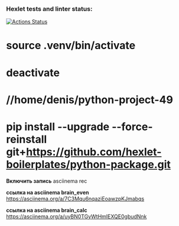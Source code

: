 ### Hexlet tests and linter status:
[![Actions Status](https://github.com/DenisGST/python-project-49/workflows/hexlet-check/badge.svg)](https://github.com/DenisGST/python-project-49/actions)

# source .venv/bin/activate
# deactivate

# //home/denis/python-project-49


# pip install --upgrade --force-reinstall git+https://github.com/hexlet-boilerplates/python-package.git

**Включить запись** 
asciinema rec

**ссылка на asciinema brain_even**
https://asciinema.org/a/7C3Mqu6nqaziEoawzpKJmabqs

**ссылка на asciinema brain_calc**
https://asciinema.org/a/uyBN0TGyWtHmIEXQE0gbudNnk
